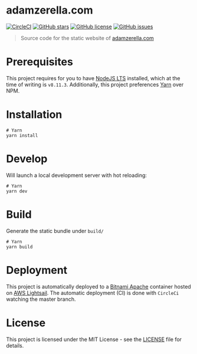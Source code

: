 # adamzerella.com

[![CircleCI](https://circleci.com/gh/adamzerella/adamzerella.svg?style=svg)](https://circleci.com/gh/adamzerella/adamzerella)
[![GitHub stars](https://img.shields.io/github/stars/adamzerella/adamzerella.svg)](https://github.com/adamzerella/adamzerella/stargazers)
[![GitHub license](https://img.shields.io/github/license/adamzerella/adamzerella.svg)](https://github.com/adamzerella/adamzerella/blob/master/LICENSE)
[![GitHub issues](https://img.shields.io/github/issues/adamzerella/adamzerella.svg)](https://github.com/adamzerella/adamzerella/issues)

> Source code for the static website of [adamzerella.com](https://adamzerella.com)

# Prerequisites

This project requires for you to have [NodeJS LTS](https://nodejs.org/en/) installed, which at the time of writing is `v8.11.3`. Additionally, this project preferences [Yarn](https://yarnpkg.com/lang/en/) over NPM.

# Installation

```node
# Yarn
yarn install
```

# Develop

Will launch a local development server with hot reloading:

```node
# Yarn
yarn dev
```

# Build

Generate the static bundle under `build/`

```node
# Yarn
yarn build
```

# Deployment

This project is automatically deployed to a [Bitnami Apache](https://docs.bitnami.com/virtual-machine/components/apache/) container hosted on [AWS Lightsail](https://aws.amazon.com/lightsail/). The automatic deployment (CI) is done with `CircleCi` watching the master branch.

# License

This project is licensed under the MIT License - see the [LICENSE](https://raw.githubusercontent.com/adamzerella/adamzerella/master/LICENSE) file for details.
